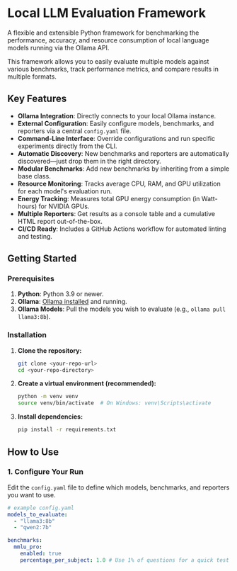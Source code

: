 # Local LLM Evaluation Framework

A flexible and extensible Python framework for benchmarking the performance, accuracy, and resource consumption of local language models running via the Ollama API.

This framework allows you to easily evaluate multiple models against various benchmarks, track performance metrics, and compare results in multiple formats.

## Key Features

- **Ollama Integration**: Directly connects to your local Ollama instance.
- **External Configuration**: Easily configure models, benchmarks, and reporters via a central `config.yaml` file.
- **Command-Line Interface**: Override configurations and run specific experiments directly from the CLI.
- **Automatic Discovery**: New benchmarks and reporters are automatically discovered—just drop them in the right directory.
- **Modular Benchmarks**: Add new benchmarks by inheriting from a simple base class.
- **Resource Monitoring**: Tracks average CPU, RAM, and GPU utilization for each model's evaluation run.
- **Energy Tracking**: Measures total GPU energy consumption (in Watt-hours) for NVIDIA GPUs.
- **Multiple Reporters**: Get results as a console table and a cumulative HTML report out-of-the-box.
- **CI/CD Ready**: Includes a GitHub Actions workflow for automated linting and testing.

## Getting Started

### Prerequisites

1.  **Python**: Python 3.9 or newer.
2.  **Ollama**: [Ollama installed](https://ollama.com/download) and running.
3.  **Ollama Models**: Pull the models you wish to evaluate (e.g., `ollama pull llama3:8b`).

### Installation

1.  **Clone the repository:**

    ```bash
    git clone <your-repo-url>
    cd <your-repo-directory>
    ```

2.  **Create a virtual environment (recommended):**

    ```bash
    python -m venv venv
    source venv/bin/activate  # On Windows: venv\Scripts\activate
    ```

3.  **Install dependencies:**
    ```bash
    pip install -r requirements.txt
    ```

## How to Use

### 1. Configure Your Run

Edit the `config.yaml` file to define which models, benchmarks, and reporters you want to use.

```yaml
# example config.yaml
models_to_evaluate:
  - "llama3:8b"
  - "qwen2:7b"

benchmarks:
  mmlu_pro:
    enabled: true
    percentage_per_subject: 1.0 # Use 1% of questions for a quick test
```
